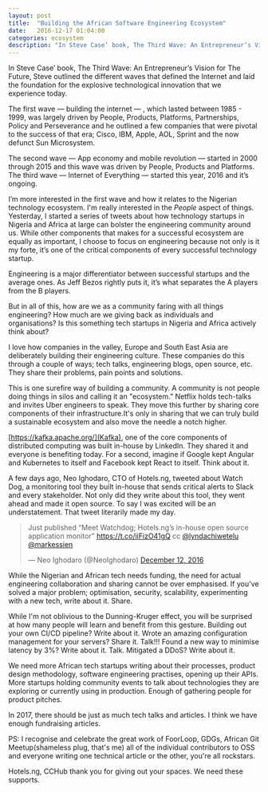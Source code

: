 ```yaml
---
layout: post
title:  "Building the African Software Engineering Ecosystem"
date:   2016-12-17 01:04:00
categories: ecosystem
description: "In Steve Case’ book, The Third Wave: An Entrepreneur’s Vision for The Future, Steve outlined the different waves that defined the Internet and laid the foundation for the explosive technological innovation that we experience today"
---
```


In Steve Case’ book, The Third Wave: An Entrepreneur’s Vision for The Future, Steve outlined the different waves that defined the Internet and laid the foundation for the explosive technological innovation that we experience today. 

The first wave — building the internet — , which lasted between 1985 - 1999, was largely driven by People, Products, Platforms, Partnerships, Policy and Perseverance and he outlined a few companies that were pivotal to the success of that era; Cisco, IBM, Apple, AOL, Sprint and the now defunct Sun Microsystem. 

The second wave — App economy and mobile revolution — started in 2000 through 2015 and this wave was driven by People, Products and Platforms. The third wave — Internet of Everything — started this year, 2016 and it’s ongoing. 

I’m more interested in the first wave and how it relates to the Nigerian technology ecosystem. I'm really interested in the *People* aspect of things. Yesterday, I started a series of tweets about how technology startups in Nigeria and Africa at large can bolster the engineering community around us. While other components that makes for a successful ecosystem are equally as important, I choose to focus on engineering because not only is it my forte, it’s one of the critical components of every successful technology startup. 

Engineering is a major differentiator between successful startups and the average ones. As Jeff Bezos rightly puts it, it’s what separates the A players from the B players. 

But in all of this, how are we as a community faring with all things engineering? How much are we giving back as individuals and organisations? Is this something tech startups in Nigeria and Africa actively think about? 

I love how companies in the valley, Europe and South East Asia are deliberately building their engineering culture. These companies do this through a couple of ways; tech talks, engineering blogs, open source, etc. They share their problems, pain points and solutions. 

This is one surefire way of building a community. A community is not people doing things in silos and calling it an "ecosystem.” Netflix holds tech-talks and invites Uber engineers to speak. They move this further by sharing core components of their infrastructure.It's only in sharing that we can truly build a sustainable ecosystem and also move the needle a notch higher.

[https://kafka.apache.org/](Kafka), one of the core components of distributed computing was built in-house by LinkedIn. They shared it and everyone is benefiting today. For a second, imagine if Google kept Angular and Kubernetes to itself and Facebook kept React to itself. Think about it.

A few days ago, Neo Ighodaro, CTO of Hotels.ng, tweeted about Watch Dog, a monitoring tool they built in-house that sends critical alerts to Slack and every stakeholder. Not only did they write about this tool, they went ahead and made it open source. To say I was excited will be an understatement. That tweet literarily made my day.

<blockquote class="twitter-tweet" data-partner="tweetdeck"><p lang="en" dir="ltr">Just published “Meet Watchdog; Hotels.ng’s in-house open source application monitor” <a href="https://t.co/iiFizO41gQ">https://t.co/iiFizO41gQ</a> cc <a href="https://twitter.com/lyndachiwetelu">@lyndachiwetelu</a> <a href="https://twitter.com/markessien">@markessien</a></p>&mdash; Neo Ighodaro (@NeoIghodaro) <a href="https://twitter.com/NeoIghodaro/status/808205822450868224">December 12, 2016</a></blockquote>
<script async src="//platform.twitter.com/widgets.js" charset="utf-8"></script>

While the Nigerian and African tech needs funding, the need for actual engineering collaboration and sharing cannot be over emphasised. If you've solved a major problem; optimisation, security, scalability, experimenting with a new tech, write about it. Share.

While I'm not oblivious to the Dunning-Kruger effect, you will be surprised at how many people will learn and benefit from this gesture. Building out your own CI/CD pipeline? Write about it. Wrote an amazing configuration management for your servers? Share it. Talk!!! Found a new way to minimise latency by 3%? Write about it. Talk. Mitigated a DDoS? Write about it.

We need more African tech startups writing about their processes, product design methodology, software engineering practises, opening up their APIs. More startups holding community events to talk about technologies they are exploring or currently using in production. Enough of gathering people for product pitches. 

In 2017, there should be just as much tech talks and articles. I think we have enough fundraising articles.

PS: I recognise and celebrate the great work of FoorLoop, GDGs, African Git Meetup(shameless plug, that's me) all of the individual contributors to OSS and everyone writing one technical article or the other, you're all rockstars. 

Hotels.ng, CCHub thank you for giving out your spaces. We need these supports. 
